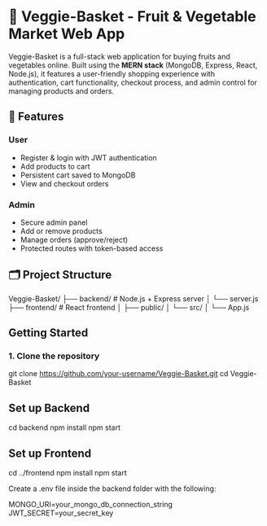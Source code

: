 # 🥦 Veggie-Basket - Fruit & Vegetable Market Web App

Veggie-Basket is a full-stack web application for buying fruits and vegetables online. Built using the **MERN stack** (MongoDB, Express, React, Node.js), it features a user-friendly shopping experience with authentication, cart functionality, checkout process, and admin control for managing products and orders.

## 🔧 Features

###  User
- Register & login with JWT authentication
- Add products to cart
- Persistent cart saved to MongoDB
- View and checkout orders

###  Admin
- Secure admin panel
- Add or remove products
- Manage orders (approve/reject)
- Protected routes with token-based access

## 🗂️ Project Structure

Veggie-Basket/ ├── backend/ # Node.js + Express server │ └── server.js
               ├── frontend/ # React frontend │ ├── public/ │ └── src/ │ └── App.js


##  Getting Started

### 1. Clone the repository

git clone https://github.com/your-username/Veggie-Basket.git
cd Veggie-Basket

## Set up Backend
cd backend
npm install
npm start

## Set up Frontend
cd ../frontend
npm install
npm start

Create a .env file inside the backend folder with the following:

MONGO_URI=your_mongo_db_connection_string
JWT_SECRET=your_secret_key


